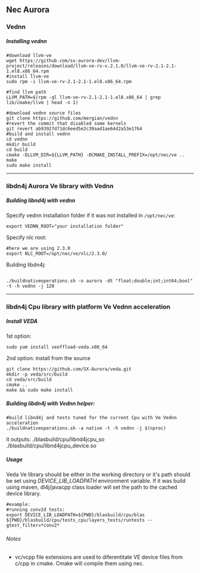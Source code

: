 
## Nec Aurora


### Vednn


##### Installing vednn

```
#download llvm-ve
wget https://github.com/sx-aurora-dev/llvm-project/releases/download/llvm-ve-rv-v.2.1.0/llvm-ve-rv-2.1-2.1-1.el8.x86_64.rpm
#install llvm-ve
sudo rpm -i llvm-ve-rv-2.1-2.1-1.el8.x86_64.rpm

#find llvm path
LLVM_PATH=$(rpm -ql llvm-ve-rv-2.1-2.1-1.el8.x86_64 | grep lib/cmake/llvm | head -n 1)

#download vednn source files
git clone https://github.com/mergian/vednn
#revert the commit that disabled some kernels
git revert ab93927d71dc6eed5e2c39aad1ae64d2a53e1764
#build and install vednn
cd vednn
mkdir build
cd build
cmake -DLLVM_DIR=${LLVM_PATH} -DCMAKE_INSTALL_PREFIX=/opt/nec/ve ..
make
sudo make install

```

---------------------


### libdn4j  Aurora Ve library with Vednn

##### Building libnd4j with vednn

Specify vednn installation folder if it was not installed in ```/opt/nec/ve```:
```
export VEDNN_ROOT="your installation folder"
```
Specify nlc root:
```
#here we are using 2.3.0
export NLC_ROOT=/opt/nec/ve/nlc/2.3.0/
```
Building libdn4j:
```

./buildnativeoperations.sh -o aurora -dt "float;double;int;int64;bool" -t -h vednn -j 120
```

---------------------

### libdn4j Cpu library with platform  Ve  Vednn acceleration

##### Install VEDA
1st option:

    sudo yum install veoffload-veda.x86_64
2nd option:
install from the source

    git clone https://github.com/SX-Aurora/veda.git
    mkdir -p veda/src/build
    cd veda/src/build
    cmake ..
    make && sudo make install

##### Building libdn4j with Vednn helper:

```
#build libnd4j and tests tuned for the current Cpu with Ve Vednn acceleration
./buildnativeoperations.sh -a native -t -h vednn -j $(nproc)
```
it outputs:
./blasbuild/cpu/libnd4jcpu_so
./blasbuild/cpu/libnd4jcpu_device.so

##### Usage
Veda Ve library should be either in the working directory or it's path should be set using *DEVICE_LIB_LOADPATH* environment variable. If it was build using maven, dl4j/javacpp class loader will set the path to the cached device library.
```
#example:
#running conv2d tests:
export DEVICE_LIB_LOADPATH=${PWD}/blasbuild/cpu/blas
${PWD}/blasbuild/cpu/tests_cpu/layers_tests/runtests --gtest_filter=*conv2*
```
###### Notes
   - vc/vcpp file extensions are used to diferentitate VE device files from c/cpp in cmake. Cmake will compile them using nec.